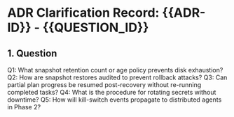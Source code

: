 # ADR Clarification Record: {{ADR-ID}} - {{QUESTION_ID}}

## 1. Question

Q1: What snapshot retention count or age policy prevents disk exhaustion?
Q2: How are snapshot restores audited to prevent rollback attacks?
Q3: Can partial plan progress be resumed post-recovery without re-running completed tasks?
Q4: What is the procedure for rotating secrets without downtime?
Q5: How will kill-switch events propagate to distributed agents in Phase 2?

